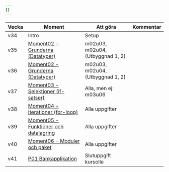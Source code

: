 ```yaml
---
{}
---
```


| Vecka | Moment                                                                                                                               | Att göra                         | Kommentar |
| ----- | ------------------------------------------------------------------------------------------------------------------------------------ | -------------------------------- | --------- |
| v34   | Intro                                                                                                                     | Setup                            |           |
| v35   | [](https://www.kursolle.se/prrprr01/moment02.php)[Moment02 - Grunderna (Datatyper)](https://www.kursolle.se/prrprr01/moment02.php)   | m02u03, m02u04, (Utbyggnad 1, 2) |           |
| v36   | [](https://www.kursolle.se/prrprr01/moment02.php)[Moment02 - Grunderna (Datatyper)](https://www.kursolle.se/prrprr01/moment02.php)   | m02u03, m02u04, (Utbyggnad 1, 2) |           |
| v37   | [](https://www.kursolle.se/prrprr01/moment03.php)[Moment03 - Selektioner (if-satser)](https://www.kursolle.se/prrprr01/moment03.php) | Alla, men ej: m03u06             |           |
| v38   | [](https://www.kursolle.se/prrprr01/moment04.php)[Moment04 - Iterationer (for-loop)](https://www.kursolle.se/prrprr01/moment04.php)  | Alla uppgifter                   |           |
| v39   | [](https://kursolle.se/prrprr01/moment05.php)[Moment05 - Funktioner och datalagring](https://kursolle.se/prrprr01/moment05.php)      | Alla uppgifter                   |           |
| v40   | [](https://kursolle.se/prrprr01/moment06.php)[Moment06 - Moduler och paket](https://kursolle.se/prrprr01/moment06.php)               | Alla uppgifter                   |           |
| v41   | [](https://kursolle.se/prrprr01/projekt01.php)[P01 Bankapplikation](https://kursolle.se/prrprr01/projekt01.php)                      | Slutuppgift kursolle                      |           |

